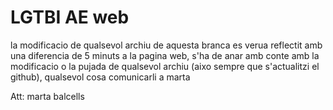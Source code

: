 # LGTBI AE web

la modificacio de qualsevol archiu de aquesta branca es verua reflectit amb una diferencia de 5 minuts a la pagina web, s'ha de anar amb conte amb la modificacio o la pujada de qualsevol archiu (aixo sempre que s'actualitzi el github), qualsevol cosa comunicarli a marta 

Att: marta balcells
 
